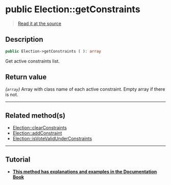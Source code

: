# public Election::getConstraints

> [Read it at the source](https://github.com/julien-boudry/Condorcet/blob/master/src/Election.php#L383)

## Description    

```php
public Election->getConstraints ( ): array
```

Get active constraints list.


## Return value   

*(`array`)* Array with class name of each active constraint. Empty array if there is not.


---------------------------------------

## Related method(s)      

* [Election::clearConstraints](/Docs/api-reference/Election%20Class/Election--clearConstraints.md)    
* [Election::addConstraint](/Docs/api-reference/Election%20Class/Election--addConstraint.md)    
* [Election::isVoteValidUnderConstraints](/Docs/api-reference/Election%20Class/Election--isVoteValidUnderConstraints.md)    

---------------------------------------

## Tutorial

* **[This method has explanations and examples in the Documentation Book](https://docs.condorcet.io/3.AsPhpLibrary/5.Votes/4.VoteConstraints)**    
